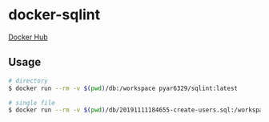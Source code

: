 # docker-sqlint

[Docker Hub](https://hub.docker.com/r/pyar6329/sqlint)

## Usage

```bash
# directory
$ docker run --rm -v $(pwd)/db:/workspace pyar6329/sqlint:latest

# single file
$ docker run --rm -v $(pwd)/db/20191111184655-create-users.sql:/workspace/20191111184655-create-users.sql pyar6329/sqlint:latest
```

